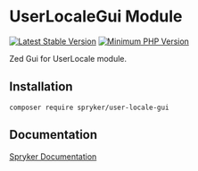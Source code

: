 # UserLocaleGui Module
[![Latest Stable Version](https://poser.pugx.org/spryker/user-locale-gui/v/stable.svg)](https://packagist.org/packages/spryker/user-locale-gui)
[![Minimum PHP Version](https://img.shields.io/badge/php-%3E%3D%208.3-8892BF.svg)](https://php.net/)

Zed Gui for UserLocale module.

## Installation

```
composer require spryker/user-locale-gui
```

## Documentation

[Spryker Documentation](https://docs.spryker.com)
